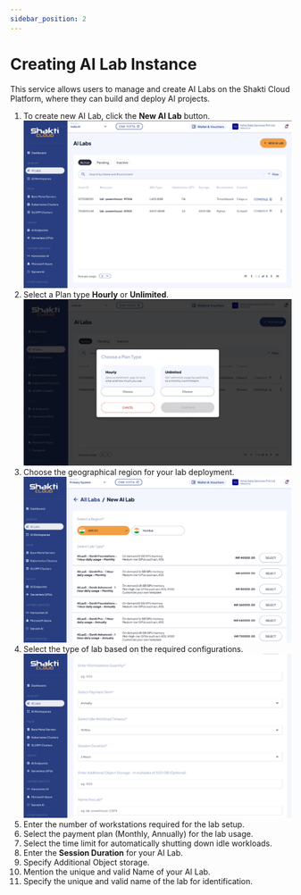 ```yaml
---
sidebar_position: 2
---
```

# Creating AI Lab Instance

This service allows users to manage and create AI Labs on the Shakti Cloud Platform, where they can build and deploy AI projects.

1. To create new AI Lab, click the **New AI Lab** button.
	![AI Lab](img/AILab1.png)
2. Select a Plan type **Hourly** or **Unlimited**.
   ![Choose Plan type](img/AILab2.png)
3. Choose the geographical region for your lab deployment.
   ![AI Lab](img/AILab4.png)
4. Select the type of lab based on the required configurations.
   ![Creating AI Lab](img/AILab5.png)
5. Enter the number of workstations required for the lab setup.
6. Select the payment plan (Monthly, Annually) for the lab usage.
7. Select the time limit for automatically shutting down idle workloads.
8. Enter the **Session Duration** for your AI Lab.
9. Specify Additional Object storage.
10. Mention the unique and valid Name of your AI Lab.
11. Specify the unique and valid name of the lab for identification.